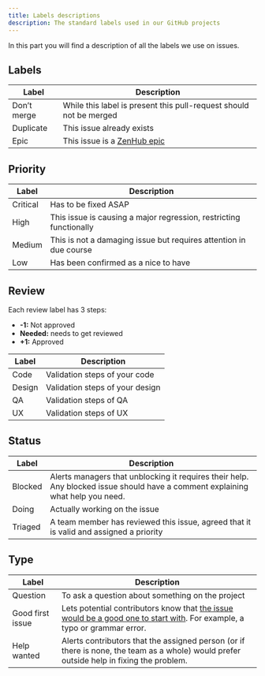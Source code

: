 ```yaml
---
title: Labels descriptions
description: The standard labels used in our GitHub projects
---
```


In this part you will find a description of all the labels we use on issues.

## Labels

| Label       | Description                                                                              |
| ----------- | ---------------------------------------------------------------------------------------- |
| Don’t merge | While this label is present this pull-request should not be merged                       |
| Duplicate   | This issue already exists                                                                |
| Epic        | This issue is a [ZenHub epic](https://www.zenhub.com/blog/working-with-epics-in-github/) |

## Priority

| Label    | Description                                                        |
| -------- | ------------------------------------------------------------------ |
| Critical | Has to be fixed ASAP                                               |
| High     | This issue is causing a major regression, restricting functionally |
| Medium   | This is not a damaging issue but requires attention in due course  |
| Low      | Has been confirmed as a nice to have                               |

## Review

Each review label has 3 steps:

- **-1:** Not approved
- **Needed:** needs to get reviewed
- **+1:** Approved

| Label  | Description                     |
| ------ | ------------------------------- |
| Code   | Validation steps of your code   |
| Design | Validation steps of your design |
| QA     | Validation steps of QA          |
| UX     | Validation steps of UX          |

## Status

| Label   | Description                                                                                                                    |
| ------- | ------------------------------------------------------------------------------------------------------------------------------ |
| Blocked | Alerts managers that unblocking it requires their help. Any blocked issue should have a comment explaining what help you need. |
| Doing   | Actually working on the issue                                                                                                  |
| Triaged | A team member has reviewed this issue, agreed that it is valid and assigned a priority                                         |

## Type

| Label            | Description                                                                                                                                                                                                          |
| ---------------- | -------------------------------------------------------------------------------------------------------------------------------------------------------------------------------------------------------------------- |
| Question         | To ask a question about something on the project                                                                                                                                                                     |
| Good first issue | Lets potential contributors know that [the issue would be a good one to start with](https://help.github.com/articles/helping-new-contributors-find-your-project-with-labels/). For example, a typo or grammar error. |
| Help wanted      | Alerts contributors that the assigned person (or if there is none, the team as a whole) would prefer outside help in fixing the problem.                                                                             |

